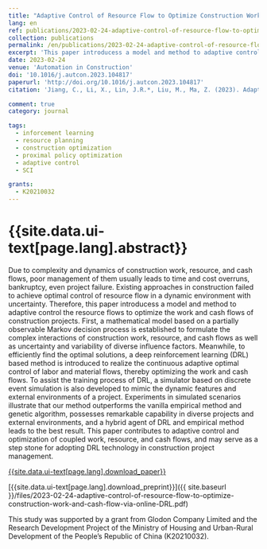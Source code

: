 ```yaml
---
title: "Adaptive Control of Resource Flow to Optimize Construction Work and Cash Flow via Online Deep Reinforcement Learning"
lang: en
ref: publications/2023-02-24-adaptive-control-of-resource-flow-to-optimize-construction-work-and-cash-flow-via-online-DRL
collection: publications
permalink: /en/publications/2023-02-24-adaptive-control-of-resource-flow-to-optimize-construction-work-and-cash-flow-via-online-DRL
excerpt: 'This paper introducess a model and method to adaptive control the resource flows to optimize the work and cash flows of construction projects, which could save 7% total with impact on duration'
date: 2023-02-24
venue: 'Automation in Construction'
doi: '10.1016/j.autcon.2023.104817'
paperurl: 'http://doi.org/10.1016/j.autcon.2023.104817'
citation: 'Jiang, C., Li, X., Lin, J.R.*, Liu, M., Ma, Z. (2023). Adaptive Control of Resource Flow to Optimize Construction Work and Cash Flow via Online Deep Reinforcement Learning. <i>Automation in Construction</i>, 150, 104817. doi: 10.1016/j.autcon.2023.104817'

comment: true
category: journal

tags: 
  - inforcement learning
  - resource planning
  - construction optimization
  - proximal policy optimization
  - adaptive control
  - SCI

grants:
  - K20210032
---
```



{{site.data.ui-text[page.lang].abstract}}
====

Due to complexity and dynamics of construction work, resource, and cash flows, poor management of them usually leads to time and cost overruns, bankruptcy, even project failure. Existing approaches in construction failed to achieve optimal control of resource flow in a dynamic environment with uncertainty. Therefore, this paper introducess a model and method to adaptive control the resource flows to optimize the work and cash flows of construction projects. First, a mathematical model based on a partially observable Markov decision process is established to formulate the complex interactions of construction work, resource, and cash flows as well as uncertainty and variability of diverse influence factors. Meanwhile, to efficiently find the optimal solutions, a deep reinforcement learning (DRL) based method is introduced to realize the continuous adaptive optimal control of labor and material flows, thereby optimizing the work and cash flows. To assist the training process of DRL, a simulator based on discrete event simulation is also developed to mimic the dynamic features and external environments of a project. Experiments in simulated scenarios illustrate that our method outperforms the vanilla empirical method and genetic algorithm, possesses remarkable capability in diverse projects and external environments, and a hybrid agent of DRL and empirical method leads to the best result. This paper contributes to adaptive control and optimization of coupled work, resource, and cash flows, and may serve as a step stone for adopting DRL technology in construction project management.

[{{site.data.ui-text[page.lang].download_paper}}]({{page.paperurl}})

[{{site.data.ui-text[page.lang].download_preprint}}]({{ site.baseurl }}/files/2023-02-24-adaptive-control-of-resource-flow-to-optimize-construction-work-and-cash-flow-via-online-DRL.pdf)

This study was supported by a grant from Glodon Company Limited and the Research Development Project of the Ministry of Housing and Urban-Rural Development of the People’s Republic of China (K20210032).